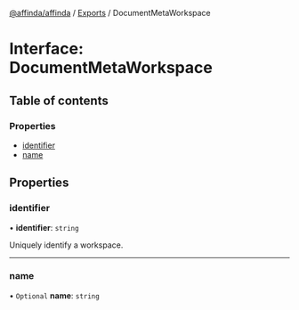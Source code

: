 [@affinda/affinda](../README.md) / [Exports](../modules.md) / DocumentMetaWorkspace

# Interface: DocumentMetaWorkspace

## Table of contents

### Properties

- [identifier](DocumentMetaWorkspace.md#identifier)
- [name](DocumentMetaWorkspace.md#name)

## Properties

### identifier

• **identifier**: `string`

Uniquely identify a workspace.

___

### name

• `Optional` **name**: `string`
